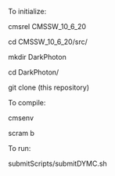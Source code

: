 To initialize:

cmsrel CMSSW_10_6_20

cd CMSSW_10_6_20/src/

mkdir DarkPhoton

cd DarkPhoton/

git clone (this repository)


To compile:

cmsenv

scram b

To run:

submitScripts/submitDYMC.sh
